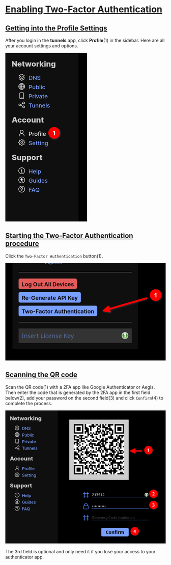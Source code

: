 # <u>Enabling Two-Factor Authentication</u>

## <u>Getting into the Profile Settings</u>

After you login in the **tunnels** app, click **Profile**(1) in the sidebar. Here are
all your account settings and options.

![click profile](https://raw.githubusercontent.com/tunnels-is/media/master/v3/guides/2fa/sidebar-0.png)

## <u>Starting the Two-Factor Authentication procedure</u>

Click the `Two-Factor Authentication` button(1).

![click this button](https://raw.githubusercontent.com/tunnels-is/media/master/v3/guides/2fa/2-fa-0.png)

## <u>Scanning the QR code</u>

Scan the QR code(1) with a 2FA app like Google Authenticator or Aegis. 
Then enter the code that is generated by the 2FA app in the first field below(2), add your 
password on the second field(3) and click `Confirm`(4) to complete the process.

![enter you code and password and click confirm](https://raw.githubusercontent.com/tunnels-is/media/master/v3/guides/2fa/2-fa-1.png)

The 3rd field is optional and only need it if you lose your access to your authenticator app.
